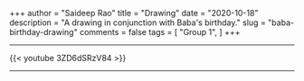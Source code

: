 +++
author = "Saideep Rao"
title = "Drawing"
date = "2020-10-18"
description = "A drawing in conjunction with Baba's birthday."
slug = "baba-birthday-drawing"
comments = false
tags = [
    "Group 1",
]
+++

---

{{< youtube 3ZD6dSRzV84 >}}

---

